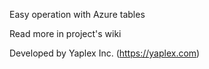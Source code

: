 Easy operation with Azure tables

Read more in project's wiki


Developed by Yaplex Inc. (https://yaplex.com)